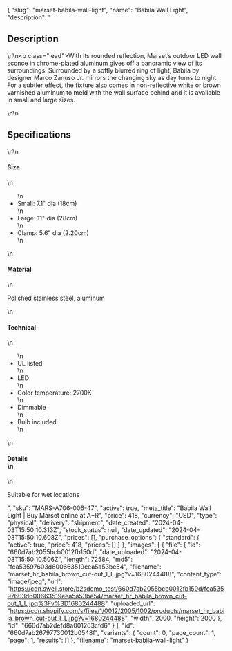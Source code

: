 {
  "slug": "marset-babila-wall-light",
  "name": "Babila Wall Light",
  "description": "<h2>Description</h2>\n<!-- split -->\n<p class=\"lead\">With its rounded reflection, Marset’s outdoor LED wall sconce in chrome-plated aluminum gives off a panoramic view of its surroundings. Surrounded by a softly blurred ring of light, Babila by designer Marco Zanuso Jr. mirrors the changing sky as day turns to night. For a subtler effect, the fixture also comes in non-reflective white or brown varnished aluminum to meld with the wall surface behind and it is available in small and large sizes.  </p>\n<!-- split -->\n<h2>Specifications</h2>\n<!-- split -->\n<h4>Size</h4>\n<ul>\n<li>Small: 7.1\" dia (18cm)</li>\n<li>Large: 11\" dia (28cm)</li>\n<li>Clamp: 5.6\" dia (2.20cm)</li>\n</ul>\n<h4>Material</h4>\n<p>Polished stainless steel, aluminum</p>\n<h4>Technical</h4>\n<ul>\n<li>UL listed</li>\n<li>LED</li>\n<li>Color temperature: 2700K</li>\n<li>Dimmable</li>\n<li>Bulb included</li>\n</ul>\n<h4>Details<br>\n</h4>\n<p>Suitable for wet locations<br></p>",
  "sku": "MARS-A706-006-47",
  "active": true,
  "meta_title": "Babila Wall Light | Buy Marset online at A+R",
  "price": 418,
  "currency": "USD",
  "type": "physical",
  "delivery": "shipment",
  "date_created": "2024-04-03T15:50:10.313Z",
  "stock_status": null,
  "date_updated": "2024-04-03T15:50:10.608Z",
  "prices": [],
  "purchase_options": {
    "standard": {
      "active": true,
      "price": 418,
      "prices": []
    }
  },
  "images": [
    {
      "file": {
        "id": "660d7ab2055bcb0012fb150d",
        "date_uploaded": "2024-04-03T15:50:10.506Z",
        "length": 72584,
        "md5": "fca53597603d600663519eea5a53be54",
        "filename": "marset_hr_babila_brown_cut-out_1_L.jpg?v=1680244488",
        "content_type": "image/jpeg",
        "url": "https://cdn.swell.store/b2sdemo_test/660d7ab2055bcb0012fb150d/fca53597603d600663519eea5a53be54/marset_hr_babila_brown_cut-out_1_L.jpg%3Fv%3D1680244488",
        "uploaded_url": "https://cdn.shopify.com/s/files/1/0012/2005/1002/products/marset_hr_babila_brown_cut-out_1_L.jpg?v=1680244488",
        "width": 2000,
        "height": 2000
      },
      "id": "660d7ab2defd8a001263cfd6"
    }
  ],
  "id": "660d7ab26797730012b0548f",
  "variants": {
    "count": 0,
    "page_count": 1,
    "page": 1,
    "results": []
  },
  "filename": "marset-babila-wall-light"
}